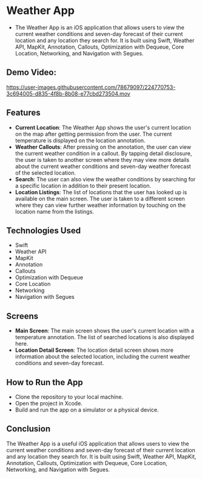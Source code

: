 # Weather App

* The Weather App is an iOS application that allows users to view the current weather conditions and seven-day forecast of their current location and any location they search for. It is built using Swift, Weather API, MapKit, Annotation, Callouts, Optimization with Dequeue, Core Location, Networking, and Navigation with Segues.

## Demo Video:
https://user-images.githubusercontent.com/78679097/224770753-3c694005-d835-4f8b-8b08-e77cbd273504.mov



## Features
* **Current Location**: The Weather App shows the user's current location on the map after getting permission from the user. The current temperature is displayed on the location annotation.
* **Weather Callouts**: After pressing on the annotation, the user can view the current weather condition in a callout. By tapping detail disclosure, the user is taken to another screen where they may view more details about the current weather conditions and seven-day weather forecast of the selected location.
* **Search**: The user can also view the weather conditions by searching for a specific location in addition to their present location.
* **Location Listings**: The list of locations that the user has looked up is available on the main screen. The user is taken to a different screen where they can view further weather information by touching on the location name from the listings.

## Technologies Used
* Swift
* Weather API
* MapKit
* Annotation
* Callouts
* Optimization with Dequeue
* Core Location
* Networking
* Navigation with Segues

## Screens

* **Main Screen**: The main screen shows the user's current location with a temperature annotation. The list of searched locations is also displayed here.
* **Location Detail Screen**: The location detail screen shows more information about the selected location, including the current weather conditions and seven-day forecast.

## How to Run the App
* Clone the repository to your local machine.
* Open the project in Xcode.
* Build and run the app on a simulator or a physical device.

## Conclusion
The Weather App is a useful iOS application that allows users to view the current weather conditions and seven-day forecast of their current location and any location they search for. It is built using Swift, Weather API, MapKit, Annotation, Callouts, Optimization with Dequeue, Core Location, Networking, and Navigation with Segues.
